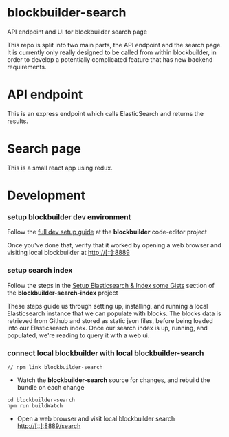 # blockbuilder-search
API endpoint and UI for blockbuilder search page

This repo is split into two main parts, the API endpoint and the search page. It is currently only really designed
to be called from within blockbuilder, in order to develop a potentially complicated feature that has new backend requirements. 

# API endpoint
This is an express endpoint which calls ElasticSearch and returns the results.

# Search page
This is a small react app using redux.

# Development

### setup blockbuilder dev environment

Follow the [full dev setup guide](https://github.com/enjalot/blockbuilder/wiki/Development#development) at the **blockbuilder** code-editor project

Once you've done that, verify that it worked by opening a web browser and visiting local blockbuilder at [http://[::]:8889](http://[::]:8889)

### setup search index

Follow the steps in the [Setup Elasticsearch & Index some Gists](https://github.com/enjalot/blockbuilder-search-index#setup-elasticsearch--index-some-gists) section of the **blockbuilder-search-index** project

These steps guide us through setting up, installing, and running a local Elasticsearch instance that we can populate with blocks.  The blocks data is retrieved from Github and stored as static json files, before being loaded into our Elasticsearch index.  Once our search index is up, running, and populated, we're reading to query it with a web ui. 

### connect local blockbuilder with local blockbuilder-search

```
// npm link blockbuilder-search
```

- Watch the **blockbuilder-search** source for changes, and rebuild the bundle on each change

```
cd blockbuilder-search
npm run buildWatch
```

- Open a web browser and visit local blockbuilder search [http://[::]:8889/search](http://[::]:8889/search)